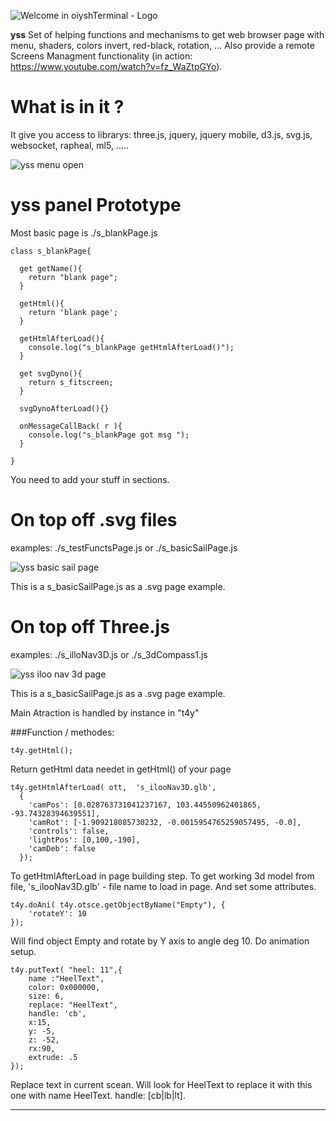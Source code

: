 ![Welcome in oiyshTerminal - Logo](https://github.com/yOyOeK1/oiyshTerminal/blob/main/ySS_calibration/images/otWorld1.png?raw=true)

**yss** Set of helping functions and mechanisms to get web browser page with menu, shaders, colors invert, red-black, rotation, ... Also provide a remote Screens Managment functionality (in action: https://www.youtube.com/watch?v=fz_WaZtpGYo).


# What is in it ?

It give you access to librarys: three.js, jquery, jquery mobile, d3.js, svg.js, websocket, rapheal, ml5, .....

![yss menu open](https://github.com/yOyOeK1/oiyshTerminal/blob/main/ySS_calibration/screenShots/ilooNav_withJQMobile.png?raw=true)



# yss panel Prototype
Most basic page is ./s_blankPage.js

```
class s_blankPage{

  get getName(){
    return "blank page";
  }

  getHtml(){
    return 'blank page';
  }

  getHtmlAfterLoad(){
    console.log("s_blankPage getHtmlAfterLoad()");
  }

  get svgDyno(){
    return s_fitscreen;
  }

  svgDynoAfterLoad(){}

  onMessageCallBack( r ){
    console.log("s_blankPage got msg ");
  }

}
```
You need to add your stuff in sections.


# On top off .svg files

examples: ./s_testFunctsPage.js or ./s_basicSailPage.js

![yss basic sail page](https://github.com/yOyOeK1/oiyshTerminal/blob/main/ySS_calibration/screenShots/basicSailing_newMenu.png?raw=true)

This is a s_basicSailPage.js as a .svg page example.



# On top off Three.js

examples: ./s_illoNav3D.js or ./s_3dCompass1.js

![yss iloo nav 3d page](https://github.com/yOyOeK1/oiyshTerminal/blob/main/ySS_calibration/screenShots/ilooNav3D_ver0.1.png?raw=true)

This is a s_basicSailPage.js as a .svg page example.


Main Atraction is handled by instance in "t4y"

###Function / methodes:

```
t4y.getHtml(); 
```
Return getHtml data needet in getHtml() of your page

```
t4y.getHtmlAfterLoad( ott,  's_ilooNav3D.glb',
  {
    'camPos': [0.028763731041237167, 103.44550962401865, -93.74328394639551],
    'camRot': [-1.909218085730232, -0.0015954765259057495, -0.0],
    'controls': false,
    'lightPos': [0,100,-190],
    'camDeb': false
  });
```
To getHtmlAfterLoad in page building step. To get working 3d model from file, 's_ilooNav3D.glb' - file name to load in page. And set some attributes.

```
t4y.doAni( t4y.otsce.getObjectByName("Empty"), { 
	'rotateY': 10
});
```
Will find object Empty and rotate by Y axis to angle deg 10. Do animation setup.

```
t4y.putText( "heel: 11",{
    name :"HeelText",
    color: 0x000000,
    size: 6,
    replace: "HeelText",
    handle: 'cb',
    x:15,
    y: -5,
    z: -52,
    rx:90,
    extrude: .5
});
```
Replace text in current scean. Will look for HeelText to replace it with this one with name HeelText. handle: [cb|lb|lt].




***
